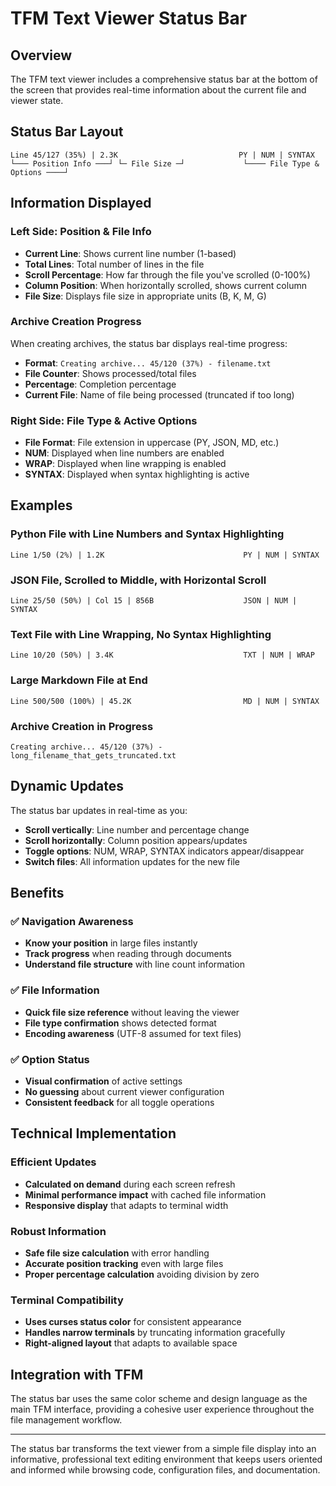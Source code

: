 # TFM Text Viewer Status Bar

## Overview
The TFM text viewer includes a comprehensive status bar at the bottom of the screen that provides real-time information about the current file and viewer state.

## Status Bar Layout

```
Line 45/127 (35%) | 2.3K                           PY | NUM | SYNTAX
└─── Position Info ───┘ └─ File Size ─┘             └──── File Type & Options ────┘
```

## Information Displayed

### Left Side: Position & File Info
- **Current Line**: Shows current line number (1-based)
- **Total Lines**: Total number of lines in the file
- **Scroll Percentage**: How far through the file you've scrolled (0-100%)
- **Column Position**: When horizontally scrolled, shows current column
- **File Size**: Displays file size in appropriate units (B, K, M, G)

### Archive Creation Progress
When creating archives, the status bar displays real-time progress:
- **Format**: `Creating archive... 45/120 (37%) - filename.txt`
- **File Counter**: Shows processed/total files
- **Percentage**: Completion percentage
- **Current File**: Name of file being processed (truncated if too long)

### Right Side: File Type & Active Options
- **File Format**: File extension in uppercase (PY, JSON, MD, etc.)
- **NUM**: Displayed when line numbers are enabled
- **WRAP**: Displayed when line wrapping is enabled  
- **SYNTAX**: Displayed when syntax highlighting is active

## Examples

### Python File with Line Numbers and Syntax Highlighting
```
Line 1/50 (2%) | 1.2K                               PY | NUM | SYNTAX
```

### JSON File, Scrolled to Middle, with Horizontal Scroll
```
Line 25/50 (50%) | Col 15 | 856B                    JSON | NUM | SYNTAX
```

### Text File with Line Wrapping, No Syntax Highlighting
```
Line 10/20 (50%) | 3.4K                             TXT | NUM | WRAP
```

### Large Markdown File at End
```
Line 500/500 (100%) | 45.2K                         MD | NUM | SYNTAX
```

### Archive Creation in Progress
```
Creating archive... 45/120 (37%) - long_filename_that_gets_truncated.txt
```

## Dynamic Updates
The status bar updates in real-time as you:
- **Scroll vertically**: Line number and percentage change
- **Scroll horizontally**: Column position appears/updates
- **Toggle options**: NUM, WRAP, SYNTAX indicators appear/disappear
- **Switch files**: All information updates for the new file

## Benefits

### ✅ Navigation Awareness
- **Know your position** in large files instantly
- **Track progress** when reading through documents
- **Understand file structure** with line count information

### ✅ File Information
- **Quick file size reference** without leaving the viewer
- **File type confirmation** shows detected format
- **Encoding awareness** (UTF-8 assumed for text files)

### ✅ Option Status
- **Visual confirmation** of active settings
- **No guessing** about current viewer configuration
- **Consistent feedback** for all toggle operations

## Technical Implementation

### Efficient Updates
- **Calculated on demand** during each screen refresh
- **Minimal performance impact** with cached file information
- **Responsive display** that adapts to terminal width

### Robust Information
- **Safe file size calculation** with error handling
- **Accurate position tracking** even with large files
- **Proper percentage calculation** avoiding division by zero

### Terminal Compatibility
- **Uses curses status color** for consistent appearance
- **Handles narrow terminals** by truncating information gracefully
- **Right-aligned layout** that adapts to available space

## Integration with TFM
The status bar uses the same color scheme and design language as the main TFM interface, providing a cohesive user experience throughout the file management workflow.

---

The status bar transforms the text viewer from a simple file display into an informative, professional text editing environment that keeps users oriented and informed while browsing code, configuration files, and documentation.
